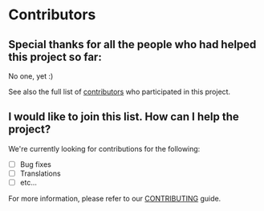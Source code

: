 # Contributors

## Special thanks for all the people who had helped this project so far:

No one, yet :)

See also the full list of [contributors](https://github.com/D3strukt0r/craftcms-blueprint/contributors) who participated in this project.

## I would like to join this list. How can I help the project?

We're currently looking for contributions for the following:

- [ ] Bug fixes
- [ ] Translations
- [ ] etc...

For more information, please refer to our [CONTRIBUTING](CONTRIBUTING.md) guide.
